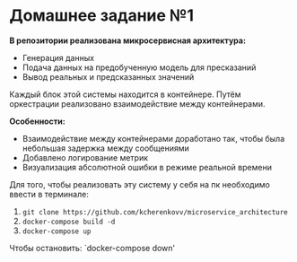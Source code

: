 # Домашнее задание №1
**В репозитории реализована микросервисная архитектура:**

* Генерация данных
* Подача данных на предобученную модель для пресказаний
* Вывод реальных и предсказанных значений

Каждый блок этой системы находится в контейнере. 
Путём оркестрации реализовано взаимодействие между контейнерами.

**Особенности:**
* Взаимодействие между контейнерами доработано так, чтобы была небольшая задержка между сообщениями
* Добавлено логирование метрик
* Визуализация абсолютной ошибки в режиме реальной времени

Для того, чтобы реализовать эту систему у себя на пк необходимо ввести в терминале:
1. `git clone https://github.com/kcherenkovv/microservice_architecture`
2. `docker-compose build -d`
3. `docker-compose up`

Чтобы остановить: `docker-compose down'
